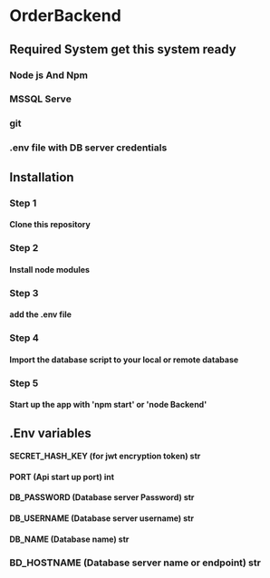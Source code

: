 # OrderBackend


## Required System get this system ready 
### Node js And Npm 
### MSSQL Serve
### git
### .env file with DB server credentials 

## Installation
### Step 1
#### Clone this repository
### Step 2
#### Install node modules
### Step 3
#### add the .env file
### Step 4
#### Import the database script to your local or remote database
### Step 5
#### Start up the app with 'npm start' or 'node Backend'


## .Env variables
#### SECRET_HASH_KEY (for jwt encryption token) str
#### PORT (Api start up port) int
#### DB_PASSWORD (Database server Password) str
#### DB_USERNAME (Database server username) str
#### DB_NAME (Database name) str
### BD_HOSTNAME (Database server name or endpoint) str
